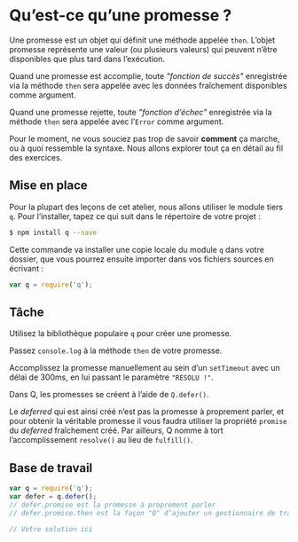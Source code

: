 # Qu’est-ce qu’une promesse ?

Une promesse est un objet qui définit une méthode appelée `then`.
L’objet promesse représente une valeur (ou plusieurs valeurs) qui
peuvent n’être disponibles que plus tard dans l’exécution.

Quand une promesse est accomplie, toute *"fonction de succès"*
enregistrée via la méthode `then` sera appelée avec les données
fraîchement disponibles comme argument.

Quand une promesse rejette, toute *"fonction d’échec"* enregistrée
via la méthode `then` sera appelée avec l’`Error` comme argument.

Pour le moment, ne vous souciez pas trop de savoir **comment** ça
marche, ou à quoi ressemble la syntaxe.  Nous allons explorer tout ça
en détail au fil des exercices.

## Mise en place

Pour la plupart des leçons de cet atelier, nous allons utiliser le
module tiers `q`.  Pour l‘installer, tapez ce qui suit dans le répertoire
de votre projet :

```sh
$ npm install q --save
```

Cette commande va installer une copie locale du module `q` dans votre
dossier, que vous pourrez ensuite importer dans vos fichiers sources
en écrivant :

```js
var q = require('q');
```

## Tâche

Utilisez la bibliothèque populaire `q` pour créer une promesse.

Passez `console.log` à la méthode `then` de votre promesse.

Accomplissez la promesse manuellement au sein d’un `setTimeout` avec
un délai de 300ms, en lui passant le paramètre `"RESOLU !"`.

Dans Q, les promesses se créent à l’aide de `Q.defer()`.

Le *deferred* qui est ainsi créé n’est pas la promesse à proprement parler,
et pour obtenir la véritable promesse il vous faudra utiliser la propriété
`promise` du *deferred* fraîchement créé.  Par ailleurs, Q nomme à tort
l’accomplissement `resolve()` au lieu de `fulfill()`.

## Base de travail

```js
var q = require('q');
var defer = q.defer();
// defer.promise est la promesse à proprement parler
// defer.promise.then est la façon "Q" d’ajouter un gestionnaire de traitement

// Votre solution ici
```
